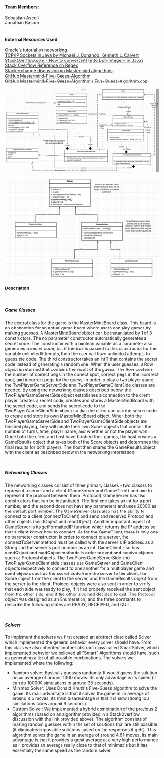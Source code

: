 <h4>Team Members:</h4>
Sebastian Ascoli
<br>
Jonathan Basom
<br>
<br>

<h4> External Resources Used </h4>
<a href="https://docs.oracle.com/javase/tutorial/networking/index.html.">
Oracle's tutorial on networking
</a>
<br>
<a href="https://learning.oreilly.com/library/view/tcpip-sockets-in/9780080568782/ch02.html">
TCP/IP Sockets in Java by Michael J. Donahoo, Kenneth L. Calvert
</a>
<br>
<a href="https://stackoverflow.com/questions/1073919/how-to-convert-int-into-listinteger-in-java">
StackOverflow.com - How to convert int[] into List&lt;Integer&gt; in Java?
</a>
<br>
<a href="https://stackoverflow.com/questions/4662215/how-to-extract-a-substring-using-regex">
Stack Overflow Reference on Regex
</a>
<br>
<a href="https://puzzling.stackexchange.com/questions/546/clever-ways-to-solve-mastermind">
Stackexchange discussion on Mastermind algorithms
</a>
<br>
<a href="https://github.com/nattydredd/Mastermind-Five-Guess-Algorithm/blob/master/README.md">
GitHub Mastermind-Five-Guess-Algorithm
</a>
<br>
<a href="https://github.com/nattydredd/Mastermind-Five-Guess-Algorithm/blob/master/Five-Guess-Algorithm.cpp">
GitHub Mastermind-Five-Guess-Algorithm / Five-Guess-Algorithm.cpp
</a>
<br>
<br>
<img src="src/hw01/diagrams/topLevelUML_Game_Server.png" alt="UML Diagram 1">
<br>
<br>
<img src="src/hw01/diagrams/topLevelUML_Solvers.png" alt="UML Diagram 2">
<br>
<h4>Description</h4>
<br>
<h5>Game Classes</h5>
<p>
The central class for the game is the MasterMindBoard class. This board is an abstraction
for an actual game board where users can play games by making guesses. A MasterMindBoard object can be 
instantiated by 1 of 3 constructors.  The no parameter constructor automatically generates a secret code. The constructor
with a boolean variable as a parameter also generates a secret code, but if the true is passed to this constructor for the
variable unlimitedAttempts, then the user will have unlimited attempts to guess the code.  The third constructor takes an int[]
that contains the secret code instead of generating a random one.  When the user guesses, a Row object is returned that contains
the result of the guess.  The Row contains the number of correct pegs in the correct spot, correct pegs in the incorrect spot,
and incorrect pegs for the guess. In order to play a two player game, the TwoPlayerGameServerSide and TwoPlayerGameClientSide
classes are needed. By using the networking classes described below, the TwoPlayerGameServerSide object establishes a connection
to the client player, creates a secret code, creates and stores a MasterMindBoard with the secret code, and sends the secret code
to the TwoPlayerGameClientSide object so that the client can use the secret code to create and store its own MasterMindBoard 
object. When both the TwoPlayerGameServerSide and TwoPlayerGameClientSide objects are finished playing, they will create their
own Score objects that contain the number of turns, time, player name, and whether or not the player won. Once both the client and
host have finished their games, the host creates a GameResults object that takes both of the Score objects and determines the final
results for both players.  The host then shares the GameResults object with the client as described below in the networking information.
</p>
<br>
<h5>Networking Classes</h5>
<p>
The networking classes consist of three primary classes - two classes to represent a server and a client (GameServer and GameClient) and 
one to represent the protocol between them (Protocol).  GameServer has two constructors that can be instantiated.  The first one takes
an int for a port number, and the second does not have any parameters and uses 20000 as the default port number.  The GameServer class
also has the ability to connect to a client (connectToClient) and send and received Protocol and other objects (sendObject and 
readObject).  Another important aspect of GameServer is its getFormattedIP function which returns the IP address so that a client
knows how to connect.  As for the GameClient, there is only one no parameter constructor.  In order to connect to a server, the 
connectToServer method must be called with the server's IP address as a String and the server's port number as an int. GameClient also
has sendObject and readObject methods in order to send and receive objects such as Protocol objects. The TwoPlayerGameServerSide
and TwoPlayerGameClient side classes use GameServer and GameClient objects respectively to connect to one another for a multiplayer game
and send objects such as the secret code from the server to the client, the Score object from the client to the server, and the
GameResults object from the server to the client. Protocol objects were also sent in order to verify that each side was ready to play, if
it had properly received the sent object from the other side, and if the other side had decided to quit. The Protocol object was designed
as an Enumeration, and the three constants to describe the following states are READY, RECEIVED, and QUIT.
</p>
<br>
<h5>Solvers</h5>
To implement the solvers we first created an abstract class called
Solver which implemented the general behavior every solver should 
have. From this class we also inherited another abstract class called 
SmartSolver, which implemented behavior we believed all "Smart" Algorithms 
should have, such as generating a list of all possible combinations.
The solvers we implemented where the following:
<ul>
<li>Random solver: Basically guesses randomly. It would guess the
solution on an average of around 1300 moves. Its only advantage is
its speed (it can do 100000 simulations in around 35 seconds).
</li>
<li>Minimax Solver: Uses Donald Knuth's Five-Guess algorithm to
solve the game. Its main advantage is that it solves the game
in an average of around 4.5 moves, its main disadvantage is that
it is slow (doing 100 simulations takes around 9 seconds).
</li>
<li>Custom Solver: We implemented a hybrid combination of the 
previous 2 algorithms (based on an algorithm provided in a StackOverflow 
discussion with the link provided above). The algorithm consists 
of making random guesses within the set of solutions that are 
still possible (it eliminates impossible solutions based on the 
responses it gets). This algorithm solves the game in an average of
around 4.64 moves. Its main advantage is that it provides a great
average at a very high performance as it provides an average really
close to that of minimax's but it has essentially the same speed as
the random solver.
</li>
</ul>





